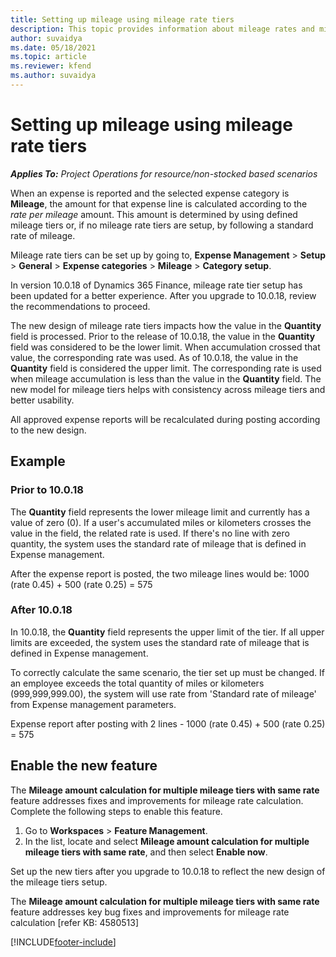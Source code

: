 ```yaml
---
title: Setting up mileage using mileage rate tiers
description: This topic provides information about mileage rates and mileage rate tiers.
author: suvaidya
ms.date: 05/18/2021
ms.topic: article
ms.reviewer: kfend 
ms.author: suvaidya
---
```


# Setting up mileage using mileage rate tiers

_**Applies To:** Project Operations for resource/non-stocked based scenarios_

When an expense is reported and the selected expense category is **Mileage**, the amount for that expense line is calculated according to the *rate per mileage* amount. This amount is determined by using defined mileage tiers or, if no mileage rate tiers are setup, by following a standard rate of mileage. 

Mileage rate tiers can be set up by going to, **Expense Management** > **Setup** > **General** > **Expense categories** > **Mileage** > **Category setup**.

In version 10.0.18 of Dynamics 365 Finance, mileage rate tier setup has been updated for a better experience. After you upgrade to 10.0.18, review the recommendations to proceed.

The new design of mileage rate tiers impacts how the value in the **Quantity** field is processed. Prior to the release of 10.0.18, the value in the **Quantity** field was considered to be the lower limit. When accumulation crossed that value, the corresponding rate was used.  As of 10.0.18, the value in the **Quantity** field is considered the upper limit. The corresponding rate is used when mileage accumulation is less than the value in the **Quantity** field.  The new model for mileage tiers helps with consistency across mileage tiers and better usability.   

All approved expense reports will be recalculated during posting according to the new design.

## Example
 
### Prior to 10.0.18
The **Quantity** field represents the lower mileage limit and currently has a value of zero (0). If a user's accumulated miles or kilometers crosses the value in the field, the related rate is used. If there's no line with zero quantity, the system uses the standard rate of mileage that is defined in Expense management. 
 
After the expense report is posted, the two mileage lines would be: 1000 (rate 0.45) +  500 (rate 0.25) = 575

### After 10.0.18
In 10.0.18, the **Quantity** field represents the upper limit of the tier. If all upper limits are exceeded, the system uses the standard rate of mileage that is defined in Expense management. 
 
To correctly calculate the same scenario, the tier set up must be changed. If an employee exceeds the total quantity of miles or kilometers (999,999,999.00), the system will use rate from 'Standard rate of mileage' from Expense management parameters. 
  
Expense report after posting with 2 lines - 1000 (rate 0.45) +  500 (rate 0.25) = 575

## Enable the new feature

The **Mileage amount calculation for multiple mileage tiers with same rate** feature addresses fixes and improvements for mileage rate calculation. Complete the following steps to enable this feature.

1. Go to **Workspaces** > **Feature Management**. 
2. In the list, locate and select **Mileage amount calculation for multiple mileage tiers with same rate**, and then select **Enable now**.

Set up the new tiers after you upgrade to 10.0.18 to reflect the new design of the mileage tiers setup. 

The **Mileage amount calculation for multiple mileage tiers with same rate** feature addresses key bug fixes and improvements for mileage rate calculation [refer KB: 4580513]



[!INCLUDE[footer-include](../includes/footer-banner.md)]
